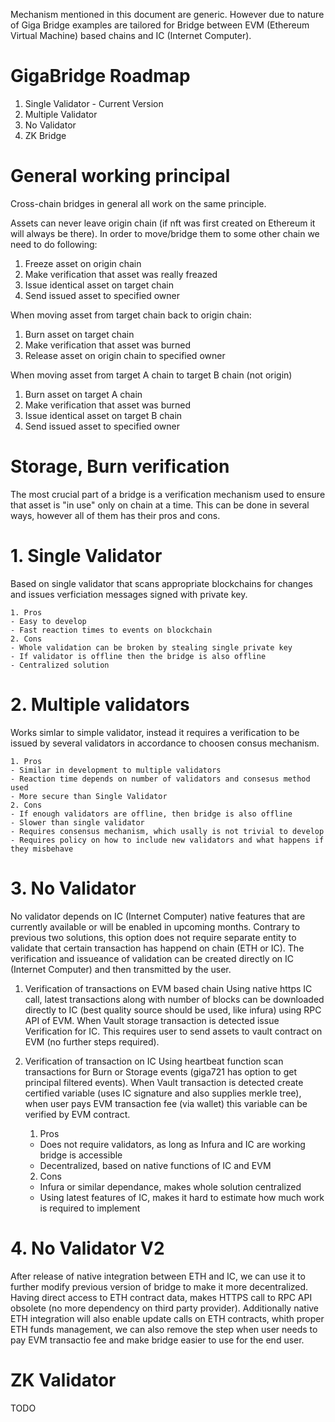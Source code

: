 Mechanism mentioned in this document are generic. However due to nature of Giga Bridge examples are tailored for Bridge between EVM (Ethereum Virtual Machine) based chains and IC (Internet Computer).

# GigaBridge Roadmap

1. Single Validator - Current Version
2. Multiple Validator
3. No Validator
4. ZK Bridge

# General working principal

Cross-chain bridges in general all work on the same principle. 

Assets can never leave origin chain (if nft was first created on Ethereum it will always be there). In order to move/bridge them to some other chain we need to do following:

1. Freeze asset on origin chain
2. Make verification that asset was really freazed
3. Issue identical asset on target chain
4. Send issued asset to specified owner

When moving asset from target chain back to origin chain:

1. Burn asset on target chain
2. Make verification that asset was burned
3. Release asset on origin chain to specified owner

When moving asset from target A chain to target B chain (not origin)

1. Burn asset on target A chain
2. Make verification that asset was burned
3. Issue identical asset on target B chain
4. Send issued asset to specified owner

# Storage, Burn verification
The most crucial part of a bridge is a verification mechanism used to ensure that asset is "in use" only on chain at a time. This can be done in several ways, however all of them has their pros and cons.

# 1. Single Validator
Based on single validator that scans appropriate blockchains for changes and issues verficiation messages signed with private key.

    1. Pros
    - Easy to develop
    - Fast reaction times to events on blockchain
    2. Cons
    - Whole validation can be broken by stealing single private key
    - If validator is offline then the bridge is also offline
    - Centralized solution


# 2. Multiple validators
Works simlar to simple validator, instead it requires a verification to be issued by several validators in accordance to choosen consus mechanism.

    1. Pros
    - Similar in development to multiple validators
    - Reaction time depends on number of validators and consesus method used
    - More secure than Single Validator
    2. Cons
    - If enough validators are offline, then bridge is also offline
    - Slower than single validator
    - Requires consensus mechanism, which usally is not trivial to develop
    - Requires policy on how to include new validators and what happens if they misbehave

# 3. No Validator
No validator depends on IC (Internet Computer) native features that are currently available or will be enabled in upcoming months. Contrary to previous two solutions, this option does not require separate entity to validate that certain transaction has happend on chain (ETH or IC). The verification and issueance of validation can be created directly on IC (Internet Computer) and then transmitted by the user.

1. Verification of transactions on EVM based chain
Using native https IC call, latest transactions along with number of blocks can be downloaded directly to IC (best quality source should be used, like infura) using RPC API of EVM. When Vault storage transaction is detected issue Verification for IC. This requires user to send assets to vault contract on EVM (no further steps required).

2. Verification of transaction on IC
Using heartbeat function scan transactions for Burn or Storage events (giga721 has option to get principal filtered events). When Vault transaction is detected create certified variable (uses IC signature and also supplies merkle tree), when user pays EVM transaction fee (via wallet) this variable can be verified by EVM contract.

    1. Pros
    - Does not require validators, as long as Infura and IC are working bridge is accessible
    - Decentralized, based on native functions of IC and EVM
    2. Cons
    - Infura or similar dependance, makes whole solution centralized
    - Using latest features of IC, makes it hard to estimate how much work is required to implement

# 4. No Validator V2
After release of native integration between ETH and IC, we can use it to further modify previous version of bridge to make it more decentralized. Having direct access to ETH contract data, makes HTTPS call to RPC API obsolete (no more dependency on third party provider). Additionally native ETH integration will also enable update calls on ETH contracts, whith proper ETH funds management, we can also remove the step when user needs to pay EVM transactio fee and make bridge easier to use for the end user.

# ZK Validator

TODO